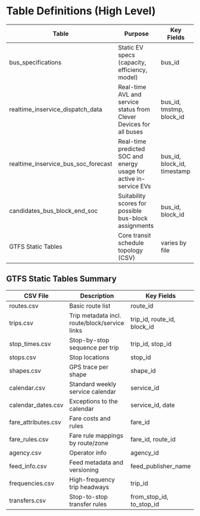 
# Table Definitions (High Level)

| Table                               | Purpose                                                   | Key Fields                      |
|------------------------------------|-----------------------------------------------------------|---------------------------------|
| bus_specifications                 | Static EV specs (capacity, efficiency, model)             | bus_id                          |
| realtime_inservice_dispatch_data   | Real-time AVL and service status from Clever Devices for all buses      | bus_id, tmstmp, block_id        |
| realtime_inservice_bus_soc_forecast| Real-time predicted SOC and energy usage for active in-service EVs| bus_id, block_id, timestamp     |
| candidates_bus_block_end_soc       | Suitability scores for possible bus-block assignments     | bus_id, block_id                |
| GTFS Static Tables                | Core transit schedule topology (CSV)                      | varies by file               |

## GTFS Static Tables Summary

| CSV File           | Description                                   | Key Fields                    |
|--------------------|-----------------------------------------------|-------------------------------|
| routes.csv         | Basic route list                              | route_id                      |
| trips.csv          | Trip metadata incl. route/block/service links | trip_id, route_id, block_id   |
| stop_times.csv     | Stop-by-stop sequence per trip                | trip_id, stop_id              |
| stops.csv          | Stop locations                                | stop_id                       |
| shapes.csv         | GPS trace per shape                           | shape_id                      |
| calendar.csv       | Standard weekly service calendar              | service_id                    |
| calendar_dates.csv | Exceptions to the calendar                    | service_id, date              |
| fare_attributes.csv| Fare costs and rules                          | fare_id                       |
| fare_rules.csv     | Fare rule mappings by route/zone              | fare_id, route_id             |
| agency.csv         | Operator info                                 | agency_id                     |
| feed_info.csv      | Feed metadata and versioning                  | feed_publisher_name           |
| frequencies.csv    | High-frequency trip headways                  | trip_id                       |
| transfers.csv      | Stop-to-stop transfer rules                   | from_stop_id, to_stop_id      |

